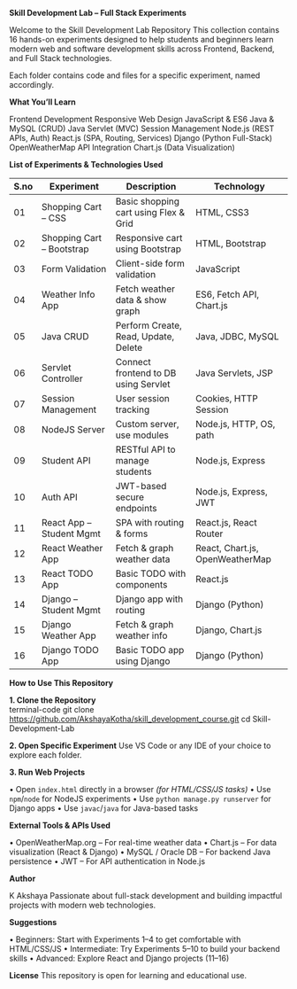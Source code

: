 **Skill Development Lab – Full Stack Experiments** 
 
Welcome to the Skill Development Lab Repository This collection contains 16 hands-on 
experiments designed to help students and beginners learn modern web and software 
development skills across Frontend, Backend, and Full Stack technologies. 
 
Each folder contains code and files for a specific experiment, named accordingly. 
 
**What You’ll Learn** 
 
Frontend Development 
Responsive Web Design 
JavaScript & ES6 
Java & MySQL (CRUD) 
Java Servlet (MVC) 
Session Management 
Node.js (REST APIs, Auth) 
React.js (SPA, Routing, Services) 
Django (Python Full-Stack) 
OpenWeatherMap API Integration 
Chart.js (Data Visualization) 
 
 
**List of Experiments & Technologies Used** 
 
|S.no | Experiment | Description | Technology | 
|----|---------------------|-------------|------------| 
| 01 | Shopping Cart – CSS | Basic shopping cart using Flex & Grid | HTML, CSS3 | 
| 02 | Shopping Cart – Bootstrap | Responsive cart using Bootstrap | HTML, Bootstrap | 
| 03 | Form Validation | Client-side form validation | JavaScript | 
| 04 | Weather Info App | Fetch weather data & show graph | ES6, Fetch API, Chart.js | 
| 05 | Java CRUD | Perform Create, Read, Update, Delete | Java, JDBC, MySQL | 
| 06 | Servlet Controller | Connect frontend to DB using Servlet | Java Servlets, JSP | 
| 07 | Session Management | User session tracking | Cookies, HTTP Session | 
| 08 | NodeJS Server | Custom server, use modules | Node.js, HTTP, OS, path | 
| 09 | Student API | RESTful API to manage students | Node.js, Express | 
| 10 | Auth API | JWT-based secure endpoints | Node.js, Express, JWT | 
| 11 | React App – Student Mgmt | SPA with routing & forms | React.js, React Router | 
| 12 | React Weather App | Fetch & graph weather data | React, Chart.js, OpenWeatherMap | 
| 13 | React TODO App | Basic TODO with components | React.js | 
| 14 | Django – Student Mgmt | Django app with routing | Django (Python) | 
| 15 | Django Weather App | Fetch & graph weather info | Django, Chart.js | 
| 16 | Django TODO App | Basic TODO app using Django | Django (Python) | 
 
**How to Use This Repository** 
 
**1. Clone the Repository**   
   terminal-code 
   git clone https://github.com/AkshayaKotha/skill_development_course.git 
   cd Skill-Development-Lab 
 
 
**2. Open Specific Experiment** 
   Use VS Code or any IDE of your choice to explore each folder. 
 
**3. Run Web Projects** 
 
   • Open `index.html` directly in a browser *(for HTML/CSS/JS tasks)* 
   • Use `npm`/`node` for NodeJS experiments 
   • Use `python manage.py runserver` for Django apps 
   • Use `javac`/`java` for Java-based tasks 
 
 
**External Tools & APIs Used** 
 
• OpenWeatherMap.org – For real-time weather data 
• Chart.js – For data visualization (React & Django) 
• MySQL / Oracle DB – For backend Java persistence 
• JWT – For API authentication in Node.js 
 
**Author** 
 
K Akshaya 
Passionate about full-stack development and building impactful projects with modern web 
technologies. 
 
**Suggestions** 
 
• Beginners: Start with Experiments 1–4 to get comfortable with HTML/CSS/JS 
• Intermediate: Try Experiments 5–10 to build your backend skills 
• Advanced: Explore React and Django projects (11–16) 
 
**License** 
This repository is open for learning and educational use. 
